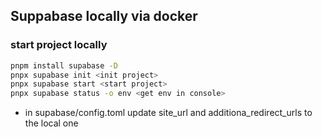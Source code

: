 ## Suppabase locally via docker

### start project locally
```bash
pnpm install supabase -D
pnpx supabase init <init project>
pnpx supabase start <start project>
pnpx supabase status -o env <get env in console>
````
- in supabase/config.toml update site_url and additiona_redirect_urls to the local one
```bash


